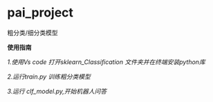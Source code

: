 # pai_project
粗分类/细分类模型

**使用指南**

*1.使用Vs code 打开sklearn_Classification 文件夹并在终端安装python库*

*2.运行train.py 训练粗分类模型*

*3.运行 clf_model.py,开始机器人问答*
